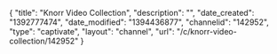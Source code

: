 {
    "title": "Knorr Video Collection",
    "description": "",
    "date_created": "1392777474",
    "date_modified": "1394436877",
    "channelid": "142952",
    "type": "captivate",
    "layout": "channel",
    "url": "\/c\/knorr-video-collection\/142952"
}
